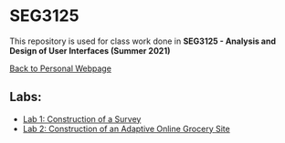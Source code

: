# SEG3125
This repository is used for class work done in **SEG3125 - Analysis and Design of User Interfaces (Summer 2021)**

[Back to Personal Webpage](http://gianlucacoletti.me)

## Labs:
 - [Lab 1: Construction of a Survey](http://gianlucacoletti.me/SEG3125/L1)
 - [Lab 2: Construction of an Adaptive Online Grocery Site](http://gianlucacoletti.me/SEG3125/L2)
